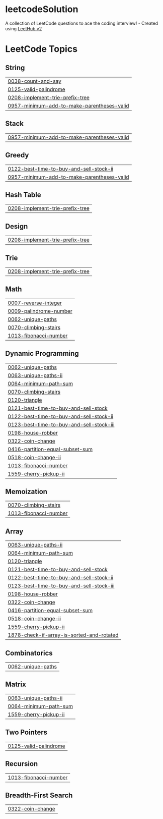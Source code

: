 # leetcodeSolution
A collection of LeetCode questions to ace the coding interview! - Created using [LeetHub v2](https://github.com/arunbhardwaj/LeetHub-2.0)

<!---LeetCode Topics Start-->
# LeetCode Topics
## String
|  |
| ------- |
| [0038-count-and-say](https://github.com/GokulMs-1045/leetcodeSolution/tree/master/0038-count-and-say) |
| [0125-valid-palindrome](https://github.com/GokulMs-1045/leetcodeSolution/tree/master/0125-valid-palindrome) |
| [0208-implement-trie-prefix-tree](https://github.com/GokulMs-1045/leetcodeSolution/tree/master/0208-implement-trie-prefix-tree) |
| [0957-minimum-add-to-make-parentheses-valid](https://github.com/GokulMs-1045/leetcodeSolution/tree/master/0957-minimum-add-to-make-parentheses-valid) |
## Stack
|  |
| ------- |
| [0957-minimum-add-to-make-parentheses-valid](https://github.com/GokulMs-1045/leetcodeSolution/tree/master/0957-minimum-add-to-make-parentheses-valid) |
## Greedy
|  |
| ------- |
| [0122-best-time-to-buy-and-sell-stock-ii](https://github.com/GokulMs-1045/leetcodeSolution/tree/master/0122-best-time-to-buy-and-sell-stock-ii) |
| [0957-minimum-add-to-make-parentheses-valid](https://github.com/GokulMs-1045/leetcodeSolution/tree/master/0957-minimum-add-to-make-parentheses-valid) |
## Hash Table
|  |
| ------- |
| [0208-implement-trie-prefix-tree](https://github.com/GokulMs-1045/leetcodeSolution/tree/master/0208-implement-trie-prefix-tree) |
## Design
|  |
| ------- |
| [0208-implement-trie-prefix-tree](https://github.com/GokulMs-1045/leetcodeSolution/tree/master/0208-implement-trie-prefix-tree) |
## Trie
|  |
| ------- |
| [0208-implement-trie-prefix-tree](https://github.com/GokulMs-1045/leetcodeSolution/tree/master/0208-implement-trie-prefix-tree) |
## Math
|  |
| ------- |
| [0007-reverse-integer](https://github.com/GokulMs-1045/leetcodeSolution/tree/master/0007-reverse-integer) |
| [0009-palindrome-number](https://github.com/GokulMs-1045/leetcodeSolution/tree/master/0009-palindrome-number) |
| [0062-unique-paths](https://github.com/GokulMs-1045/leetcodeSolution/tree/master/0062-unique-paths) |
| [0070-climbing-stairs](https://github.com/GokulMs-1045/leetcodeSolution/tree/master/0070-climbing-stairs) |
| [1013-fibonacci-number](https://github.com/GokulMs-1045/leetcodeSolution/tree/master/1013-fibonacci-number) |
## Dynamic Programming
|  |
| ------- |
| [0062-unique-paths](https://github.com/GokulMs-1045/leetcodeSolution/tree/master/0062-unique-paths) |
| [0063-unique-paths-ii](https://github.com/GokulMs-1045/leetcodeSolution/tree/master/0063-unique-paths-ii) |
| [0064-minimum-path-sum](https://github.com/GokulMs-1045/leetcodeSolution/tree/master/0064-minimum-path-sum) |
| [0070-climbing-stairs](https://github.com/GokulMs-1045/leetcodeSolution/tree/master/0070-climbing-stairs) |
| [0120-triangle](https://github.com/GokulMs-1045/leetcodeSolution/tree/master/0120-triangle) |
| [0121-best-time-to-buy-and-sell-stock](https://github.com/GokulMs-1045/leetcodeSolution/tree/master/0121-best-time-to-buy-and-sell-stock) |
| [0122-best-time-to-buy-and-sell-stock-ii](https://github.com/GokulMs-1045/leetcodeSolution/tree/master/0122-best-time-to-buy-and-sell-stock-ii) |
| [0123-best-time-to-buy-and-sell-stock-iii](https://github.com/GokulMs-1045/leetcodeSolution/tree/master/0123-best-time-to-buy-and-sell-stock-iii) |
| [0198-house-robber](https://github.com/GokulMs-1045/leetcodeSolution/tree/master/0198-house-robber) |
| [0322-coin-change](https://github.com/GokulMs-1045/leetcodeSolution/tree/master/0322-coin-change) |
| [0416-partition-equal-subset-sum](https://github.com/GokulMs-1045/leetcodeSolution/tree/master/0416-partition-equal-subset-sum) |
| [0518-coin-change-ii](https://github.com/GokulMs-1045/leetcodeSolution/tree/master/0518-coin-change-ii) |
| [1013-fibonacci-number](https://github.com/GokulMs-1045/leetcodeSolution/tree/master/1013-fibonacci-number) |
| [1559-cherry-pickup-ii](https://github.com/GokulMs-1045/leetcodeSolution/tree/master/1559-cherry-pickup-ii) |
## Memoization
|  |
| ------- |
| [0070-climbing-stairs](https://github.com/GokulMs-1045/leetcodeSolution/tree/master/0070-climbing-stairs) |
| [1013-fibonacci-number](https://github.com/GokulMs-1045/leetcodeSolution/tree/master/1013-fibonacci-number) |
## Array
|  |
| ------- |
| [0063-unique-paths-ii](https://github.com/GokulMs-1045/leetcodeSolution/tree/master/0063-unique-paths-ii) |
| [0064-minimum-path-sum](https://github.com/GokulMs-1045/leetcodeSolution/tree/master/0064-minimum-path-sum) |
| [0120-triangle](https://github.com/GokulMs-1045/leetcodeSolution/tree/master/0120-triangle) |
| [0121-best-time-to-buy-and-sell-stock](https://github.com/GokulMs-1045/leetcodeSolution/tree/master/0121-best-time-to-buy-and-sell-stock) |
| [0122-best-time-to-buy-and-sell-stock-ii](https://github.com/GokulMs-1045/leetcodeSolution/tree/master/0122-best-time-to-buy-and-sell-stock-ii) |
| [0123-best-time-to-buy-and-sell-stock-iii](https://github.com/GokulMs-1045/leetcodeSolution/tree/master/0123-best-time-to-buy-and-sell-stock-iii) |
| [0198-house-robber](https://github.com/GokulMs-1045/leetcodeSolution/tree/master/0198-house-robber) |
| [0322-coin-change](https://github.com/GokulMs-1045/leetcodeSolution/tree/master/0322-coin-change) |
| [0416-partition-equal-subset-sum](https://github.com/GokulMs-1045/leetcodeSolution/tree/master/0416-partition-equal-subset-sum) |
| [0518-coin-change-ii](https://github.com/GokulMs-1045/leetcodeSolution/tree/master/0518-coin-change-ii) |
| [1559-cherry-pickup-ii](https://github.com/GokulMs-1045/leetcodeSolution/tree/master/1559-cherry-pickup-ii) |
| [1878-check-if-array-is-sorted-and-rotated](https://github.com/GokulMs-1045/leetcodeSolution/tree/master/1878-check-if-array-is-sorted-and-rotated) |
## Combinatorics
|  |
| ------- |
| [0062-unique-paths](https://github.com/GokulMs-1045/leetcodeSolution/tree/master/0062-unique-paths) |
## Matrix
|  |
| ------- |
| [0063-unique-paths-ii](https://github.com/GokulMs-1045/leetcodeSolution/tree/master/0063-unique-paths-ii) |
| [0064-minimum-path-sum](https://github.com/GokulMs-1045/leetcodeSolution/tree/master/0064-minimum-path-sum) |
| [1559-cherry-pickup-ii](https://github.com/GokulMs-1045/leetcodeSolution/tree/master/1559-cherry-pickup-ii) |
## Two Pointers
|  |
| ------- |
| [0125-valid-palindrome](https://github.com/GokulMs-1045/leetcodeSolution/tree/master/0125-valid-palindrome) |
## Recursion
|  |
| ------- |
| [1013-fibonacci-number](https://github.com/GokulMs-1045/leetcodeSolution/tree/master/1013-fibonacci-number) |
## Breadth-First Search
|  |
| ------- |
| [0322-coin-change](https://github.com/GokulMs-1045/leetcodeSolution/tree/master/0322-coin-change) |
<!---LeetCode Topics End-->
